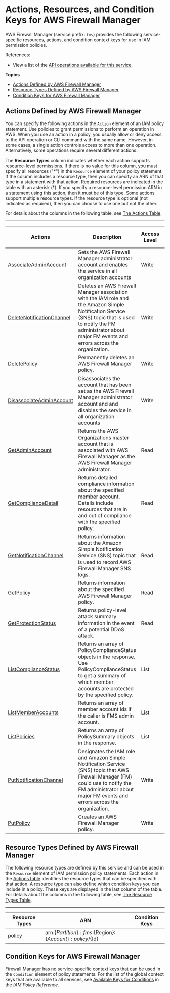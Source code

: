 # Actions, Resources, and Condition Keys for AWS Firewall Manager<a name="list_awsfirewallmanager"></a>

AWS Firewall Manager \(service prefix: `fms`\) provides the following service\-specific resources, actions, and condition context keys for use in IAM permission policies\.

References:
+ View a list of the [API operations available for this service](https://docs.aws.amazon.com/fms/2018-01-01/APIReference/)\.

**Topics**
+ [Actions Defined by AWS Firewall Manager](#awsfirewallmanager-actions-as-permissions)
+ [Resource Types Defined by AWS Firewall Manager](#awsfirewallmanager-resources-for-iam-policies)
+ [Condition Keys for AWS Firewall Manager](#awsfirewallmanager-policy-keys)

## Actions Defined by AWS Firewall Manager<a name="awsfirewallmanager-actions-as-permissions"></a>

You can specify the following actions in the `Action` element of an IAM policy statement\. Use policies to grant permissions to perform an operation in AWS\. When you use an action in a policy, you usually allow or deny access to the API operation or CLI command with the same name\. However, in some cases, a single action controls access to more than one operation\. Alternatively, some operations require several different actions\.

The **Resource Types** column indicates whether each action supports resource\-level permissions\. If there is no value for this column, you must specify all resources \("\*"\) in the `Resource` element of your policy statement\. If the column includes a resource type, then you can specify an ARN of that type in a statement with that action\. Required resources are indicated in the table with an asterisk \(\*\)\. If you specify a resource\-level permission ARN in a statement using this action, then it must be of this type\. Some actions support multiple resource types\. If the resource type is optional \(not indicated as required\), then you can choose to use one but not the other\.

For details about the columns in the following table, see [The Actions Table](reference_policies_actions-resources-contextkeys.md#actions_table)\.


****  

| Actions | Description | Access Level | Resource Types \(\*required\) | Condition Keys | Dependent Actions | 
| --- | --- | --- | --- | --- | --- | 
|   [ AssociateAdminAccount ](https://docs.aws.amazon.com/fms/2018-01-01/APIReference/API_AssociateAdminAccount.html)  | Sets the AWS Firewall Manager administrator account and enables the service in all organization accounts | Write |  |  |  | 
|   [ DeleteNotificationChannel ](https://docs.aws.amazon.com/fms/2018-01-01/APIReference/API_DeleteNotificationChannel.html)  | Deletes an AWS Firewall Manager association with the IAM role and the Amazon Simple Notification Service \(SNS\) topic that is used to notify the FM administrator about major FM events and errors across the organization\. | Write |  |  |  | 
|   [ DeletePolicy ](https://docs.aws.amazon.com/fms/2018-01-01/APIReference/API_DeletePolicy.html)  | Permanently deletes an AWS Firewall Manager policy\. | Write |   [ policy\* ](#awsfirewallmanager-policy)   |  |  | 
|   [ DisassociateAdminAccount ](https://docs.aws.amazon.com/fms/2018-01-01/APIReference/API_DisassociateAdminAccount.html)  | Disassociates the account that has been set as the AWS Firewall Manager administrator account and and disables the service in all organization accounts | Write |  |  |  | 
|   [ GetAdminAccount ](https://docs.aws.amazon.com/fms/2018-01-01/APIReference/API_GetAdminAccount.html)  | Returns the AWS Organizations master account that is associated with AWS Firewall Manager as the AWS Firewall Manager administrator\. | Read |  |  |  | 
|   [ GetComplianceDetail ](https://docs.aws.amazon.com/fms/2018-01-01/APIReference/API_GetComplianceDetail.html)  | Returns detailed compliance information about the specified member account\. Details include resources that are in and out of compliance with the specified policy\. | Read |   [ policy\* ](#awsfirewallmanager-policy)   |  |  | 
|   [ GetNotificationChannel ](https://docs.aws.amazon.com/fms/2018-01-01/APIReference/API_GetNotificationChannel.html)  | Returns information about the Amazon Simple Notification Service \(SNS\) topic that is used to record AWS Firewall Manager SNS logs\. | Read |  |  |  | 
|   [ GetPolicy ](https://docs.aws.amazon.com/fms/2018-01-01/APIReference/API_GetPolicy.html)  | Returns information about the specified AWS Firewall Manager policy\. | Read |   [ policy\* ](#awsfirewallmanager-policy)   |  |  | 
|   [ GetProtectionStatus ](https://docs.aws.amazon.com/fms/2018-01-01/APIReference/API_GetProtectionStatus.html)  | Returns policy\-level attack summary information in the event of a potential DDoS attack\. | Read |   [ policy\* ](#awsfirewallmanager-policy)   |  |  | 
|   [ ListComplianceStatus ](https://docs.aws.amazon.com/fms/2018-01-01/APIReference/API_ListComplianceStatus.html)  | Returns an array of PolicyComplianceStatus objects in the response\. Use PolicyComplianceStatus to get a summary of which member accounts are protected by the specified policy\. | List |   [ policy\* ](#awsfirewallmanager-policy)   |  |  | 
|   [ ListMemberAccounts ](https://docs.aws.amazon.com/fms/2018-01-01/APIReference/API_ListMemberAccounts.html)  | Returns an array of member account ids if the caller is FMS admin account\. | List |  |  |  | 
|   [ ListPolicies ](https://docs.aws.amazon.com/fms/2018-01-01/APIReference/API_ListPolicies.html)  | Returns an array of PolicySummary objects in the response\. | List |  |  |  | 
|   [ PutNotificationChannel ](https://docs.aws.amazon.com/fms/2018-01-01/APIReference/API_PutNotificationChannel.html)  | Designates the IAM role and Amazon Simple Notification Service \(SNS\) topic that AWS Firewall Manager \(FM\) could use to notify the FM administrator about major FM events and errors across the organization\. | Write |  |  |  | 
|   [ PutPolicy ](https://docs.aws.amazon.com/fms/2018-01-01/APIReference/API_PutPolicy.html)  | Creates an AWS Firewall Manager policy\. | Write |   [ policy\* ](#awsfirewallmanager-policy)   |  |  | 

## Resource Types Defined by AWS Firewall Manager<a name="awsfirewallmanager-resources-for-iam-policies"></a>

The following resource types are defined by this service and can be used in the `Resource` element of IAM permission policy statements\. Each action in the [Actions table](#awsfirewallmanager-actions-as-permissions) identifies the resource types that can be specified with that action\. A resource type can also define which condition keys you can include in a policy\. These keys are displayed in the last column of the table\. For details about the columns in the following table, see [The Resource Types Table](reference_policies_actions-resources-contextkeys.md#resources_table)\.


****  

| Resource Types | ARN | Condition Keys | 
| --- | --- | --- | 
|   [ policy ](https://docs.aws.amazon.com/fms/2018-01-01/APIReference/API_Policy.html)  |  arn:$\{Partition\}:fms:$\{Region\}:$\{Account\}:policy/$\{Id\}  |  | 

## Condition Keys for AWS Firewall Manager<a name="awsfirewallmanager-policy-keys"></a>

Firewall Manager has no service\-specific context keys that can be used in the `Condition` element of policy statements\. For the list of the global context keys that are available to all services, see [Available Keys for Conditions](reference_policies_condition-keys.html#AvailableKeys) in the *IAM Policy Reference*\.